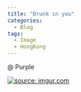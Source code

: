 ```yaml
---
title: "Drunk in you"
categories:
  - Blog
tags:
  - Image
  - HongKong
---
```


@ Purple

<a href="https://imgur.com/hJO3G3Q"><img src="https://i.imgur.com/hJO3G3Q.jpg" title="source: imgur.com" /></a>

<script src="https://utteranc.es/client.js"
        repo="serendipityinlife/serendipityinlife.github.io"
        issue-term="pathname"
        theme="github-light"
        crossorigin="anonymous"
        async>
</script>

